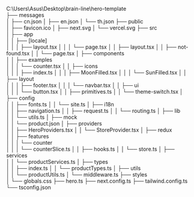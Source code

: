 C:\Users\Asus\Desktop\brain-line\hero-template\
├── messages\
│   ├── cn.json
│   ├── en.json
│   └── th.json
├── public\
│   ├── favicon.ico
│   ├── next.svg
│   └── vercel.svg
├── src\
│   ├── app\
│   │   ├── [locale]\
│   │   │   ├── layout.tsx
│   │   │   └── page.tsx
│   │   ├── layout.tsx
│   │   ├── not-found.tsx
│   │   └── page.tsx
│   ├── components\
│   │   ├── examples\
│   │   │   └── counter.tsx
│   │   ├── icons\
│   │   │   ├── index.ts
│   │   │   ├── MoonFilled.tsx
│   │   │   └── SunFilled.tsx
│   │   ├── layout\
│   │   │   ├── footer.tsx
│   │   │   └── navbar.tsx
│   │   ├── ui\
│   │   │   └── button.tsx
│   │   ├── primitives.ts
│   │   └── theme-switch.tsx
│   ├── config\
│   │   ├── fonts.ts
│   │   └── site.ts
│   ├── i18n\
│   │   ├── navigation.ts
│   │   ├── request.ts
│   │   └── routing.ts
│   ├── lib\
│   │   └── utils.ts
│   ├── mock\
│   │   └── product.json
│   ├── providers\
│   │   ├── HeroProviders.tsx
│   │   └── StoreProvider.tsx
│   ├── redux\
│   │   ├── features\
│   │   │   └── counter\
│   │   │       └── counterSlice.ts
│   │   ├── hooks.ts
│   │   └── store.ts
│   ├── services\
│   │   └── productServices.ts
│   ├── types\
│   │   ├── index.ts
│   │   └── productTypes.ts
│   ├── utils\
│   │   └── productUtils.ts
│   └── middleware.ts
├── styles\
│   └── globals.css
├── hero.ts
├── next.config.ts
├── tailwind.config.ts
└── tsconfig.json
